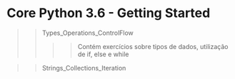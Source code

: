 # Core Python 3.6 - Getting Started
>> Types_Operations_ControlFlow
>>>> Contém exercícios sobre tipos de dados, utilização de if, else e while

>> Strings_Collections_Iteration